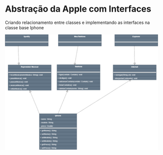 # Abstração da Apple com Interfaces

Criando relacionamento entre classes e implementando as interfaces na classe base Iphone

![apple_abstraction](./src/main/resources/apple_abstraction.drawio.png)
